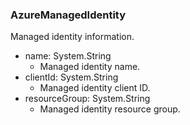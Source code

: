 ### AzureManagedIdentity
Managed identity information.

- name: System.String
  - Managed identity name.
- clientId: System.String
  - Managed identity client ID.
- resourceGroup: System.String
  - Managed identity resource group.
